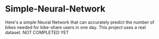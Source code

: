# Simple-Neural-Network
Here's a simple Neural Network that can accurately predict the number of bikes needed for bike-share users in one day. This project uses a real dataset.
NOT COMPLETED YET
